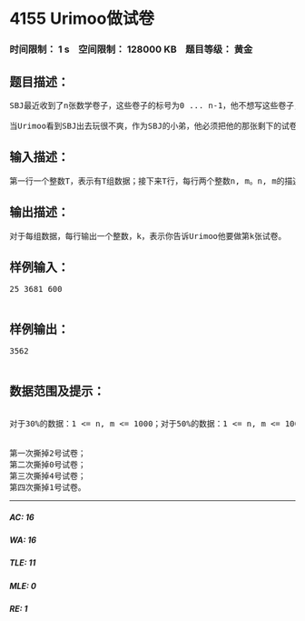 # 4155 Urimoo做试卷   
### 时间限制： 1 s&nbsp;&nbsp;&nbsp;&nbsp;空间限制： 128000 KB&nbsp;&nbsp;&nbsp;&nbsp;题目等级： 黄金  
## 题目描述：  

<pre>
SBJ最近收到了n张数学卷子，这些卷子的标号为0 ... n-1，他不想写这些卷子，于是他的好朋友SCX热心地想要帮他撕掉n-1张卷子。SBJ很高兴，但是SCX说，他撕试卷的顺序是从0号试卷开始，每数m次撕掉一张卷子。但是SBJ并不管这东西，扔下笔，出去玩去了。  
  
当Urimoo看到SBJ出去玩很不爽，作为SBJ的小弟，他必须把他的那张剩下的试卷写完。此时SCX因为在刷物理卷子没有撕试卷，作为Urimoo的好朋友，你必须告诉他第几张试卷没有被撕，Urimoo听到后就会兴高采烈的跑去写试卷啦(≧▽≦)~~~！！！
</pre>
  
  
## 输入描述：  

<pre>
第一行一个整数T，表示有T组数据；接下来T行，每行两个整数n, m。n, m的描述见题意。
</pre>
  
  
## 输出描述：  

<pre>
对于每组数据，每行输出一个整数，k，表示你告诉Urimoo他要做第k张试卷。
</pre>
  
  
## 样例输入：  

<pre>
25 3681 600  

</pre>
  
  
## 样例输出：  

<pre>
3562  

</pre>
  
  
## 数据范围及提示：  

<pre>
  
对于30%的数据：1 <= n, m <= 1000；对于50%的数据：1 <= n, m <= 10000，1 <= T <= 5；对于80%的数据：1 <= n, m <= 100000，1 <= T <= 50；对于100%的数据：1 <= n, m <= 1000000，1 <= T <= 80。所有输入数据均为随机生成。  
  
  
第一次撕掉2号试卷；  
第二次撕掉0号试卷；  
第三次撕掉4号试卷；  
第四次撕掉1号试卷。
</pre>
  
  
***  

##### AC: 16  
##### WA: 16  
##### TLE: 11  
##### MLE: 0  
##### RE: 1  
